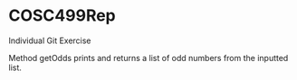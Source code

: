 # COSC499Rep
Individual Git Exercise

Method getOdds prints and returns a list of odd numbers from the inputted list.